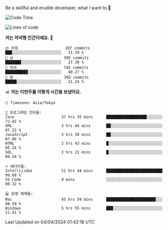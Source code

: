 Be a skillful and erudite developer, what I want to.👶

<!--START_SECTION:waka-->
![Code Time](http://img.shields.io/badge/Code%20Time-657%20hrs%2054%20mins-blue)

![Lines of code](https://img.shields.io/badge/%EC%A0%80%EB%8A%94%20%EC%97%AC%ED%83%9C%EA%B9%8C%EC%A7%80%20-1.1%20million%20%EC%A4%84%EC%9D%98%20%EC%BD%94%EB%93%9C%EB%A5%BC%20%EC%9E%91%EC%84%B1%ED%96%88%EC%96%B4%EC%9A%94.-blue)

**저는 저녁형 인간이에요. 🦉** 

```text
🌞 아침                     207 commits         ███░░░░░░░░░░░░░░░░░░░░░░   11.19 % 
🌆 낮　                     505 commits         ███████░░░░░░░░░░░░░░░░░░   27.30 % 
🌃 저녁                     745 commits         ██████████░░░░░░░░░░░░░░░   40.27 % 
🌙 밤　                     393 commits         █████░░░░░░░░░░░░░░░░░░░░   21.24 % 
```


📊 **저는 이번주를 이렇게 시간을 보냈어요.** 

```text
🕑︎ Timezone: Asia/Tokyo

💬 프로그래밍 언어들: 
Java                     37 hrs 35 mins      ██████████████████░░░░░░░   72.42 % 
XML                      3 hrs 44 mins       ██░░░░░░░░░░░░░░░░░░░░░░░   07.22 % 
JavaScript               3 hrs 39 mins       ██░░░░░░░░░░░░░░░░░░░░░░░   07.06 % 
HTML                     2 hrs 43 mins       █░░░░░░░░░░░░░░░░░░░░░░░░   05.24 % 
SQL                      2 hrs 21 mins       █░░░░░░░░░░░░░░░░░░░░░░░░   04.54 % 

🔥 에디터들: 
Intellijidea             51 hrs 44 mins      █████████████████████████   99.68 % 
VS Code                  9 mins              ░░░░░░░░░░░░░░░░░░░░░░░░░   00.32 % 

💻 운영 체제들: 
Mac                      45 hrs 59 mins      ██████████████████████░░░   88.59 % 
Windows                  5 hrs 55 mins       ███░░░░░░░░░░░░░░░░░░░░░░   11.41 % 
```


 Last Updated on 04/04/2024 01:42:18 UTC
<!--END_SECTION:waka-->
